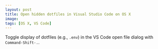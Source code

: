 ```yaml
---
layout: post
title: Open hidden dotfiles in Visual Studio Code on OS X
image: 
tags: [OS X, VS Code]
---
```


Toggle display of dotfiles (e.g., `.env`) in the VS Code open file dialog with `Command-Shift-.`.
